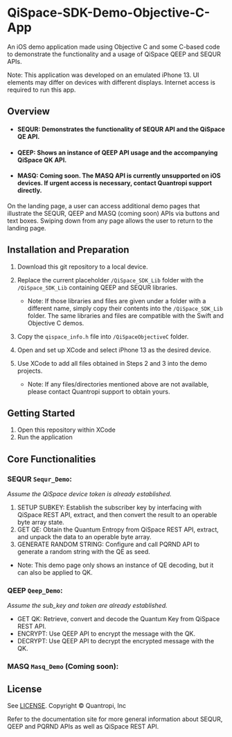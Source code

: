 # QiSpace-SDK-Demo-Objective-C-App

An iOS demo application made using Objective C and some C-based code to demonstrate the functionality and a usage of QiSpace QEEP and SEQUR APIs.

Note: This application was developed on an emulated iPhone 13. UI elements may differ on devices with different displays. Internet access is required to run this app.

## **Overview**
- #### SEQUR: Demonstrates the functionality of SEQUR API and the QiSpace QE API.
- #### QEEP: Shows an instance of QEEP API usage and the accompanying QiSpace QK API.
- #### MASQ: Coming soon. The MASQ API is currently unsupported on iOS devices. If urgent access is necessary, contact Quantropi support directly.

On the landing page, a user can access additional demo pages that illustrate the SEQUR, QEEP and MASQ (coming soon) APIs via buttons and text boxes. Swiping down from any page allows the user to return to the landing page.

## **Installation and Preparation**
1. Download this git repository to a local device.
2. Replace the current placeholder `/QiSpace_SDK_Lib` folder with the `/QiSpace_SDK_Lib` containing QEEP and SEQUR libraries.
    * Note: If those libraries and files are given under a folder with a different name, simply copy their contents into the `/QiSpace_SDK_Lib` folder. The same libraries and files are compatible with the Swift and Objective C demos.
3. Copy the `qispace_info.h` file into `/QiSpaceObjectiveC` folder.
4. Open and set up XCode and select iPhone 13 as the desired device.
5. Use XCode to add all files obtained in Steps 2 and 3 into the demo projects.

    * Note: If any files/directories mentioned above are not available, please contact Quantropi support to obtain yours.

## **Getting Started**
1. Open this repository within XCode
2. Run the application

## **Core Functionalities**
### SEQUR `Sequr_Demo`:
_Assume the QiSpace device token is already established._
1. SETUP SUBKEY: Establish the subscriber key by interfacing with QiSpace REST API, extract, and then convert the result to an operable byte array state.
2. GET QE: Obtain the Quantum Entropy from QiSpace REST API, extract, and unpack the data to an operable byte array.
3. GENERATE RANDOM STRING: Configure and call PQRND API to generate a random string with the QE as seed.

* Note: This demo page only shows an instance of QE decoding, but it can also be applied to QK.

### QEEP `Qeep_Demo`:
_Assume the sub_key and token are already established._
- GET QK: Retrieve, convert and decode the Quantum Key from QiSpace REST API.
- ENCRYPT: Use QEEP API to encrypt the message with the QK.
- DECRYPT: Use QEEP API to decrypt the encrypted message with the QK.

### MASQ `Masq_Demo` (Coming soon):

## **License**
See [LICENSE](LICENSE). Copyright © Quantropi, Inc

Refer to the documentation site for more general information about SEQUR, QEEP and PQRND APIs as well as QiSpace REST API.


